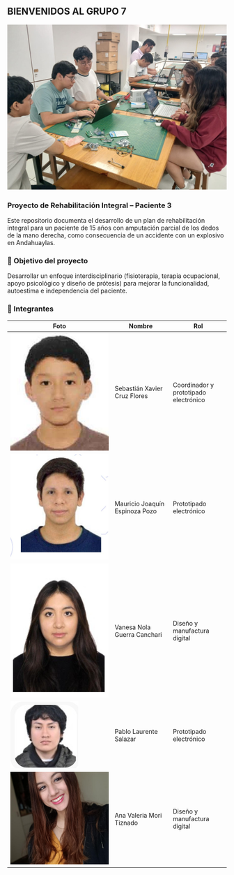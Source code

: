 ## BIENVENIDOS AL GRUPO 7

![FOTO GRUPAL](multimedia/GRUPO.jpg) 


### Proyecto de Rehabilitación Integral – Paciente 3

Este repositorio documenta el desarrollo de un plan de rehabilitación integral para un paciente de 15 años con amputación parcial de los dedos de la mano derecha, como consecuencia de un accidente con un explosivo en Andahuaylas.

### 🧠 Objetivo del proyecto
Desarrollar un enfoque interdisciplinario (fisioterapia, terapia ocupacional, apoyo psicológico y diseño de prótesis) para mejorar la funcionalidad, autoestima e independencia del paciente.


### 👥 Integrantes

| Foto | Nombre | Rol |
|------|--------|-----|
| ![Nombre1](multimedia/sebastian.jpg) |Sebastián Xavier Cruz Flores  | Coordinador y prototipado electrónico |
| ![Nombre2](multimedia/mauricio.jpg) | Mauricio Joaquín Espinoza Pozo | Prototipado electrónico |
| ![Nombre3](multimedia/vanesa.jpg) | Vanesa Nola Guerra Canchari | Diseño y manufactura digital |
| ![Nombre4](multimedia/pablo.jpg) | Pablo Laurente Salazar | Prototipado electrónico |
| ![Nombre5](multimedia/ana_valeria1.jpg) | Ana Valeria Mori Tiznado | Diseño y manufactura digital |





